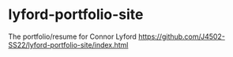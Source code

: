 # lyford-portfolio-site
The portfolio/resume for Connor Lyford
https://github.com/J4502-SS22/lyford-portfolio-site/index.html
